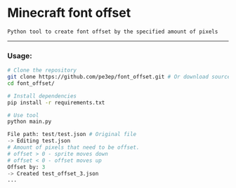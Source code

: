# Minecraft font offset

`Python tool to create font offset by the specified amount of pixels`

---

### Usage:

```bash
# Clone the repository
git clone https://github.com/pe3ep/font_offset.git # Or download source code
cd font_offset/

# Install dependencies
pip install -r requirements.txt

# Use tool
python main.py
```

```py
File path: test/test.json # Original file
-> Editing test.json
# Amount of pixels that need to be offset.
# offset > 0 - sprite moves down
# offset < 0 - offset moves up
Offset by: 3
-> Created test_offset_3.json
...
```
